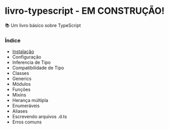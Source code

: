 # livro-typescript - EM CONSTRUÇÃO!
📚 Um livro básico sobre TypeScript

### Índice
- [Instalação](./book/instalacao.md)
- Configuração
- Inferencia de Tipo
- Compatibilidade de Tipo
- Classes
- Generics
- Módulos
- Funções
- Mixins
- Herança múltipla
- Enumeráveis
- Aliases
- Escrevendo arquivos .d.ts
- Erros comuns
